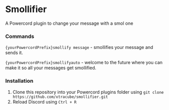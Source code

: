 # Smollifier
A Powercord plugin to change your message with a smol one

### Commands
`{yourPowercordPrefix}smollify message` - smollifies your message and sends it.

`{yourPowercordPrefix}smollifyauto` - welcome to the future where you can make it so all your messages get smollified.

### Installation
1. Clone this repository into your Powercord plugins folder using `git clone https://github.com/xtracube/smollifier.git`
2. Reload Discord using `Ctrl + R`
